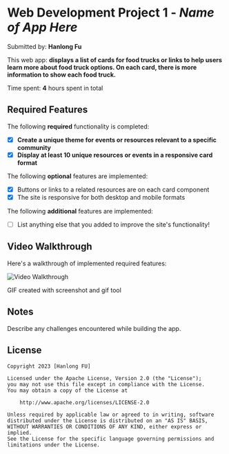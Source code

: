 # Web Development Project 1 - *Name of App Here*

Submitted by: **Hanlong Fu**

This web app: **displays a list of cards for food trucks or links to help users learn more about food truck options. On each card, there is more information to show each food truck.**

Time spent: **4** hours spent in total

## Required Features

The following **required** functionality is completed:

- [x] **Create a unique theme for events or resources relevant to a specific community**
- [x] **Display at least 10 unique resources or events in a responsive card format**

The following **optional** features are implemented:

- [x] Buttons or links to a related resources are on each card component
- [x] The site is responsive for both desktop and mobile formats

The following **additional** features are implemented:

* [ ] List anything else that you added to improve the site's functionality!

## Video Walkthrough

Here's a walkthrough of implemented required features:


<img src='https://i.imgur.com/5P7Jisqh.gif' title='Video Walkthrough' width='' alt='Video Walkthrough' />

<!-- Replace this with whatever GIF tool you used! -->
GIF created with screenshot and gif tool
<!-- Recommended tools:
[Kap](https://getkap.co/) for macOS
[ScreenToGif](https://www.screentogif.com/) for Windows
[peek](https://github.com/phw/peek) for Linux. -->

## Notes

Describe any challenges encountered while building the app.

## License

    Copyright 2023 [Hanlong FU]

    Licensed under the Apache License, Version 2.0 (the "License");
    you may not use this file except in compliance with the License.
    You may obtain a copy of the License at

        http://www.apache.org/licenses/LICENSE-2.0

    Unless required by applicable law or agreed to in writing, software
    distributed under the License is distributed on an "AS IS" BASIS,
    WITHOUT WARRANTIES OR CONDITIONS OF ANY KIND, either express or implied.
    See the License for the specific language governing permissions and
    limitations under the License.